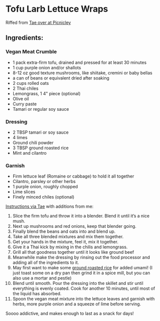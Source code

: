 # Tofu Larb Lettuce Wraps

Riffed from [Tae over at Picnicley](https://www.youtube.com/watch?v=zkty5rQal7E)

## Ingredients: 

### Vegan Meat Crumble
* 1 pack extra-firm tofu, drained and pressed for at least 30 minutes
* 1 cup purple onion and/or shallots
* 8-12 oz good texture mushrooms, like shiitake, cremini or baby bellas
* a can of beans or equivalent dried after soaking
* 2 cups rolled oats
* 2 Thai chiles
* Lemongrass, 1 4" piece (optional)
* Olive oil
* Curry paste
* Tamari or regular soy sauce

### Dressing
* 2 TBSP tamari or soy sauce
* 4 limes
* Ground chili powder
* 3 TBSP ground roasted rice
* Mint and cilantro

### Garnish
* Firm lettuce leaf (Romaine or cabbage) to hold it all together
* Cilantro, parsley or other herbs 
* 1 purple onion, roughly chopped
* Lime slices 
* Finely minced chiles (optional)

[Instructions via Tae](https://www.youtube.com/watch?v=A_6JuIcJiBE) with additions from me:
1. Slice the firm tofu and throw it into a blender. Blend it until it’s a nice mush. 
2. Next up mushrooms and red onions, keep that blender going.
3. Finally blend the beans and oats into and blend up.
4. Take all three blended mixtures and mix them together.
5. Get your hands in the mixture, feel it, mix it together.
6. Give it a Thai kick by mixing in the chilis and lemongrass. 
7. Grill all that goodness together until it looks like ground beef
8. Meanwhile make the dressing by rinsing out the food processor and adding all of the ingredients to it. 
9. May first want to make some [ground roasted rice](https://www.eatingthaifood.com/toasted-rice-powder-recipe/) for added umami! (I just toast some on a dry pan then grind it in a spice mill, but you can also use a mortar and pestle)
10. Blend until smooth. Pour the dressing into the skillet and stir until everything is evenly coated. Cook for another 10 minutes, until most of the liquid has absorbed.
11. Spoon the vegan meat mixture into the lettuce leaves and garnish with herbs, more purple onion and a squeeze of lime before serving.

Soooo addictive, and makes enough to last as a snack for days!
